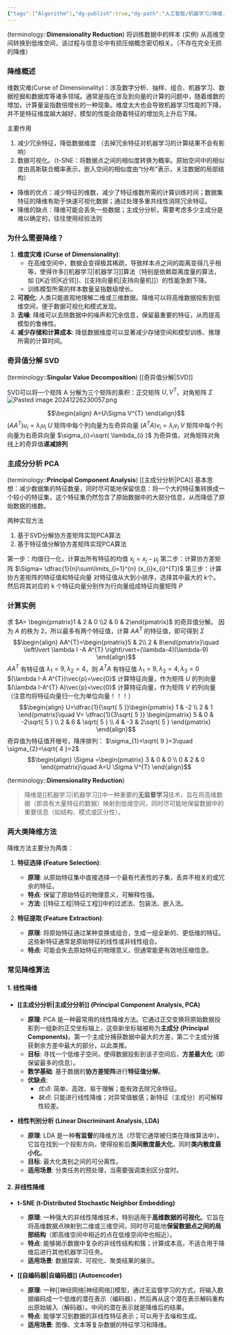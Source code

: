 ```yaml
---
{"tags":["Algorithm"],"dg-publish":true,"dg-path":"人工智能/机器学习/降维.md","permalink":"/人工智能/机器学习/降维/","dgPassFrontmatter":true,"noteIcon":"","created":"2025-08-28T21:52:03.825+08:00","updated":"2025-08-28T21:53:13.861+08:00"}
---
```



(terminology::**Dimensionality Reduction**)
将训练数据中的样本 (实例) 从高维空间转换到低维空间，该过程与信息论中有损压缩概念密切相关。（不存在完全无损的降维）
### 降维概述
维数灾难(Curse of Dimensionality)：涉及数字分析、抽样、组合、机器学习、数据挖掘和数据库等诸多领域。通常是指在涉及到向量的计算的问题中，随着维数的增加，计算量呈指数倍增长的一种现象。维度太大也会导致机器学习性能的下降，并不是特征维度越大越好，模型的性能会随着特征的增加先上升后下降。

主要作用
1. 减少冗余特征，降低数据维度 （去掉冗余特征对机器学习的计算结果不会有影响）
2. 数据可视化。（t-SNE：将数据点之间的相似度转换为概率。原始空间中的相似度由高斯联合概率表示，嵌入空间的相似度由“t分布”表示，关注数据的局部结构）

- 降维的优点：减少特征的维数，减少了特征维数所需的计算训练时间；数据集特征的降维有助于快速可视化数据；通过处理多重共线性消除冗余特征。
- 降维的缺点：降维可能会丢失一些数据；主成分分析，需要考虑多少主成分是难以确定的，往往使用经验法则
### 为什么需要降维？

1.  **维度灾难 (Curse of Dimensionality)**:
    -   在高维空间中，数据会变得极其稀疏，导致样本点之间的距离变得几乎相等，使得许多[[机器学习\|机器学习]]算法（特别是依赖距离度量的算法，如 [[K近邻\|K近邻]]、[[支持向量机\|支持向量机]]）的性能急剧下降。
    -   训练模型所需的样本数量呈指数级增长。
2.  **可视化**: 人类只能直观地理解二维或三维数据。降维可以将高维数据投影到低维空间，便于数据可视化和模式发现。
3.  **去噪**: 降维可以去除数据中的噪声和冗余信息，保留最重要的特征，从而提高模型的鲁棒性。
4.  **减少存储和计算成本**: 降低数据维度可以显著减少存储空间和模型训练、推理所需的计算时间。

### 奇异值分解 SVD 
(terminology::**Singular Value Decomposition**)  [[奇异值分解\|SVD]]

SVD可以将一个矩阵 A 分解为三个矩阵的乘积：正交矩阵 $U,V^{T}$，对角矩阵 $\Sigma$
![Pasted image 20241226230057.png](/img/user/Functional%20files/Photo%20Resources/Pasted%20image%2020241226230057.png)

$$\begin{align}
A=U\Sigma V^{T}
\end{align}$$
$(AA^{T})u_{i}=\lambda_{i}u_{i}$   $U$ 矩阵中每个列向量为左奇异向量
$(A^{T}A)v_{i}=\lambda_{i}v_{i}$   $V$ 矩阵中每个列向量为右奇异向量
$\sigma_{i}=\sqrt{ \lambda_{i} }$    为奇异值，对角矩阵对角线上的奇异值**递减排列**
### 主成分分析 PCA  
(terminology::**Principal Component Analysis**)  [[主成分分析\|PCA]]
基本思想：减少数据集的特征数量，同时尽可能地保留信息：将一个大的特征集转换成一个较小的特征集，这个特征集仍然包含了原始数据中的大部分信息，从而降低了原始数据的维数。

两种实现方法 
1. 基于SVD分解协方差矩阵实现PCA算法 
2. 基于特征值分解协方差矩阵实现PCA算法

第一步：均值归一化，计算出所有特征的均值 $x_{j}=x_{j}-\mu_{j}$
第二步：计算协方差矩阵 $\Sigma= \dfrac{1}{n}\sum\limits_{i=1}^{n} (x_{i}x_{i}^{T})$
第三步：计算协方差矩阵的特征值和特征向量
对特征值从大到小排序，选择其中最大的 k个。然后将其对应的 k 个特征向量分别作为行向量组成特征向量矩阵 $P$


### 计算实例
求 $A= \begin{pmatrix}1 & 2 & 0 \\2 & 0 & 2\end{pmatrix}$ 的奇异值分解。
因为 $A$ 的秩为 2，所以最多有两个特征值，计算 $A A^{T}$ 的特征值，即可得到 $\Sigma$
$$\begin{align}
AA^{T}=\begin{pmatrix}5 & 2\\ 2 & 8\end{pmatrix}\quad \left\lvert  \lambda I -A A^{T} \right\rvert=(\lambda-4)(\lambda-9)
\end{align}$$
$A A^{T}$ 有特征值 $\lambda_{1}=9,\lambda_{2}=4$，则 $A^{T} A$ 有特征值 $\lambda_{1}=9,\lambda_{2}=4,\lambda_{3}=0$
$(\lambda I-A A^{T})\vec{p}=\vec{0}$   计算特征向量，作为矩阵 $U$ 的列向量
$(\lambda I-A^{T} A)\vec{p}=\vec{0}$   计算特征向量，作为矩阵 $V$ 的列向量  
（注意均将特征向量归一化为单位向量！！！）
$$\begin{align}
U=\dfrac{1}{\sqrt{ 5 }}\begin{pmatrix}
1 & -2 \\
2 & 1
\end{pmatrix}\quad  V= \dfrac{1}{3\sqrt{ 5 }} \begin{pmatrix}
 5 & 0 & -2\sqrt{ 5 } \\
2 & 6 & \sqrt{ 5 } \\
4 & -3  & 2\sqrt{ 5 }
\end{pmatrix}
\end{align}$$
奇异值为特征值开根号，降序排列： $\sigma_{1}=\sqrt{ 9 }=3\quad \sigma_{2}=\sqrt{ 4 }=2$   
$$\begin{align}
\Sigma =\begin{pmatrix}
3 & 0 & 0 \\ 0 & 2 & 0
\end{pmatrix}\quad  A=U \Sigma V^{T}
\end{align}$$





(terminology::**Dimensionality Reduction**)
> 降维是[[机器学习\|机器学习]]中一种重要的**无监督学习**技术，旨在将高维数据（即具有大量特征的数据）映射到低维空间，同时尽可能地保留数据中的重要信息（如结构、模式或区分性）。



### 两大类降维方法

降维方法主要分为两类：

1.  **特征选择 (Feature Selection)**:
    -   **原理**: 从原始特征集中直接选择一个最有代表性的子集，丢弃不相关的或冗余的特征。
    -   **特点**: 保留了原始特征的物理意义，可解释性强。
    - **方法**: [[特征工程\|特征工程]]中的过滤法、包装法、嵌入法。

2.  **特征提取 (Feature Extraction)**:
    -   **原理**: 将原始特征通过某种变换或组合，生成一组全新的、更低维的特征。这些新特征通常是原始特征的线性或非线性组合。
    -   **特点**: 可能会失去原始特征的物理意义，但通常能更有效地压缩信息。

### 常见降维算法

#### 1. 线性降维
-   **[[主成分分析\|主成分分析]] (Principal Component Analysis, PCA)**
    - **原理**: PCA 是一种最常用的线性降维方法。它通过正交变换将原始数据投影到一组新的正交坐标轴上，这些新坐标轴被称为**主成分 (Principal Components)**。第一个主成分捕获数据中最大的方差，第二个主成分捕获剩余方差中最大的部分，以此类推。
    - **目标**: 寻找一个低维子空间，使得数据投影到该子空间后，**方差最大化**（即保留最多的信息）。
    - **数学基础**: 基于数据的**协方差矩阵**进行**特征值分解**。
    - **优缺点**: 
        - *优点*: 简单、高效、易于理解；能有效去除冗余特征。
        - *缺点*: 只能进行线性降维；对异常值敏感；新特征（主成分）的可解释性较差。

-   **线性判别分析 (Linear Discriminant Analysis, LDA)**
    - **原理**: LDA 是一种**有监督**的降维方法（尽管它通常被归类在降维算法中）。它旨在找到一个投影方向，使得投影后**类间散度最大化**，同时**类内散度最小化**。
    - **目标**: 最大化类别之间的可分离性。
    - **适用场景**: 分类任务的预处理，当需要强调类别区分度时。

#### 2. 非线性降维
-   **t-SNE (t-Distributed Stochastic Neighbor Embedding)**
    - **原理**: 一种强大的非线性降维技术，特别适用于**高维数据的可视化**。它旨在将高维数据点映射到二维或三维空间，同时尽可能地**保留数据点之间的局部结构**（即高维空间中相近的点在低维空间中也相近）。
    - **特点**: 能够揭示数据中复杂的非线性结构和簇；计算成本高，不适合用于降维后进行其他机器学习任务。
    - **适用场景**: 数据探索、可视化、聚类结果的展示。

-   **[[自编码器\|自编码器]] (Autoencoder)**
    - **原理**: 一种[[神经网络\|神经网络]]模型，通过无监督学习的方式，将输入数据编码成一个低维的潜在表示（编码器），然后再从这个潜在表示解码重构出原始输入（解码器）。中间的潜在表示就是降维后的结果。
    - **特点**: 能够学习到数据的非线性特征表示；可以用于去噪和生成。
    - **适用场景**: 图像、文本等复杂数据的特征学习和降维。



